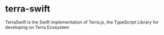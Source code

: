 # terra-swift
TerraSwift is the Swift implementation of Terra.js, the TypeScript Library for developing on Terra Ecosystem
